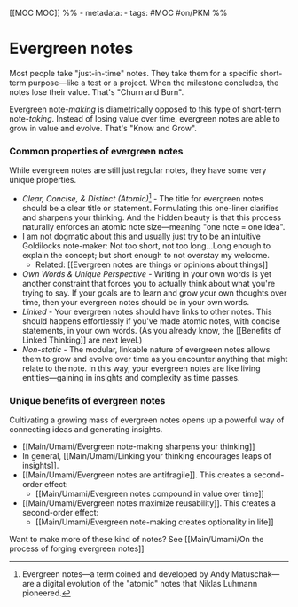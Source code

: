 [[MOC MOC]]
%% - metadata:
	- tags: #MOC #on/PKM %%
# Evergreen notes
Most people take "just-in-time" notes. They take them for a specific short-term purpose—like a test or a project. When the milestone concludes, the notes lose their value. That's "Churn and Burn".

Evergreen note-*making* is diametrically opposed to this type of short-term note-*taking*. Instead of losing value over time, evergreen notes are able to grow in value and evolve. That's "Know and Grow".

### Common properties of evergreen notes
While evergreen notes are still just regular notes, they have some very unique properties. 

- *Clear, Concise, & Distinct (Atomic)*[^1] - The title for evergreen notes should be a clear title or statement. Formulating this one-liner clarifies and sharpens your thinking. And the hidden beauty is that this process naturally enforces an atomic note size—meaning "one note = one idea".
- I am not dogmatic about this and usually just try to be an intuitive Goldilocks note-maker: Not too short, not too long...Long enough to explain the concept; but short enough to not overstay my welcome.
	- Related: [[Evergreen notes are things or opinions about things]]
- *Own Words & Unique Perspective* - Writing in your own words is yet another constraint that forces you to actually think about what you're trying to say. If your goals are to learn and grow your own thoughts over time, then your evergreen notes should be in your own words.
- *Linked* - Your evergreen notes should have links to other notes. This should happens effortlessly if you've made atomic notes, with concise statements, in your own words. (As you already know, the [[Benefits of Linked Thinking]] are next level.)
- *Non-static* - The modular, linkable nature of evergreen notes allows them to grow and evolve over time as you encounter anything that might relate to the note. In this way, your evergreen notes are like living entities—gaining in insights and complexity as time passes.

### Unique benefits of evergreen notes
Cultivating a growing mass of evergreen notes opens up a powerful way of connecting ideas and generating insights. 

- [[Main/Umami/Evergreen note-making sharpens your thinking]]
- In general, [[Main/Umami/Linking your thinking encourages leaps of insights]].
- [[Main/Umami/Evergreen notes are antifragile]]. This creates a second-order effect: 
	- [[Main/Umami/Evergreen notes compound in value over time]]
- [[Main/Umami/Evergreen notes maximize reusability]]. This creates a second-order effect: 
	- [[Main/Umami/Evergreen note-making creates optionality in life]]

Want to make more of these kind of notes? See [[Main/Umami/On the process of forging evergreen notes]]


[^1]: Evergreen notes—a term coined and developed by Andy Matuschak—are a digital evolution of the "atomic" notes that Niklas Luhmann pioneered. 